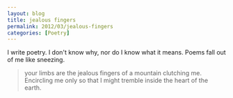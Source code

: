 ```yaml
---
layout: blog
title: jealous fingers
permalink: 2012/03/jealous-fingers
categories: [Poetry]
---
```


I write poetry. I don't know why, nor do I know what it means. Poems fall out of me like sneezing.

<blockquote>your limbs are the jealous fingers
of a mountain
clutching me. Encircling me
only so that I might tremble
inside the heart
of the earth.</blockquote>

